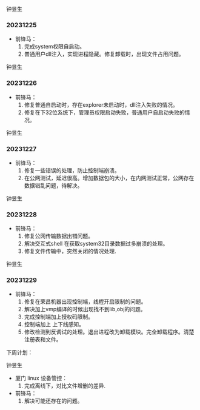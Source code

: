 钟昱生

### 20231225

* 前锋马：
  1. 完成system权限自启动。
  2. 普通用户dll注入，实现进程隐藏。修复卸载时，出现文件占用问题。

钟昱生

### 20231226

* 前锋马：
  1. 修复普通自启动时，存在explorer未启动时，dll注入失败的情况。
  2. 修复在下32位系统下，管理员权限启动失败，普通用户自启动失败的情况。

钟昱生

### 20231227

* 前锋马：
  1. 修复一些错误的处理，防止控制端崩溃。
  2. 在公网测试，延迟很高。增加数据包的大小，在内网测试正常，公网存在数据错乱问题，待解决。

钟昱生

### 20231228

* 前锋马：
  1. 修复公网传输数据出错问题。
  2. 解决交互式shell 在获取system32目录数据过多崩溃的处理。
  3. 修复文件传输中，突然关闭的情况处理.

钟昱生

### 20231229

* 前锋马：
  1. 修复在荣昌机器出现控制端，线程开启限制的问题。
  2. 解决加上vmp编译的时候出现找不到lib,obj的问题。
  3. 完成控制端加上授权码限制。
  4. 控制端加上 上下线感知。
  5. 修改检测到反调试的处理。退出进程改为卸载模块。完全卸载程序。清楚注册表和文件。



下周计划：

钟昱生

* 厦门 linux 设备管控：
  1. 完成离线下，对比文件增删的差异.
* 前锋马：
  1. 解决可能还存在的问题。